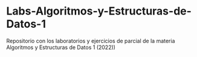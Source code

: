 # Labs-Algoritmos-y-Estructuras-de-Datos-1
Repositorio con los laboratorios y ejercicios de parcial de la materia Algoritmos y Estructuras de Datos 1 (2022))
